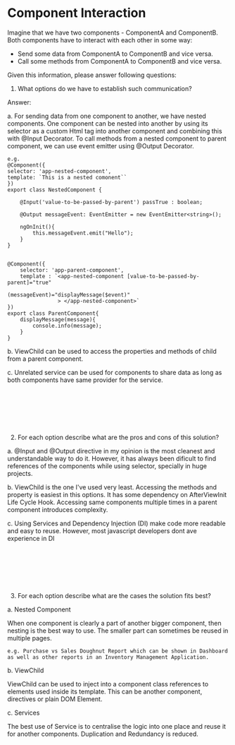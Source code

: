 # Component Interaction

Imagine that we have two components - ComponentA and ComponentB. Both
components have to interact with each other in some way:
- Send some data from ComponentA to ComponentB and vice versa.
- Call some methods from ComponentA to ComponentB and vice versa.

Given this information, please answer following questions:
1. What options do we have to establish such communication?

Answer:

a. For sending data from one component to another, we have nested components.
    One component can be nested into another by using its selector as a custom Html tag into another component and combining this with @Input Decorator.
    To call methods from a nested component to parent component, we can use event emitter using @Output Decorator.

    e.g.
    @Component({
    selector: 'app-nested-component',
    template: `This is a nested comonent``
    })
    export class NestedComponent { 

        @Input('value-to-be-passed-by-parent') passTrue : boolean;

        @Output messageEvent: EventEmitter = new EventEmitter<string>();
        
        ngOnInit(){
            this.messageEvent.emit("Hello");
        }
    }


    @Component({
        selector: 'app-parent-component',
        template : `<app-nested-component [value-to-be-passed-by-parent]="true"
                                        (messageEvent)="displayMessage($event)"
                    > </app-nested-component>`
    })
    export class ParentComponent{
        displayMessage(message){
            console.info(message);
        }
    }

b. ViewChild can be used to access the properties and methods of child from a parent component.

c. Unrelated service can be used for components to share data as long as both components have same provider for the service.

<br>
<br>
<br>
<br>
<br>

2. For each option describe what are the pros and cons of this solution?


a. @Input and @Output directive in my opinion is the most cleanest and understandable way to do it. However, it has always been dificult to find references of the components while using selector, specially in huge projects.

b. ViewChild is the one I've used very least. Accessing the methods and property is easiest in this options. It has some dependency on AfterViewInit Life Cycle Hook.
Accessing same components multiple times in a parent component introduces complexity.

c. Using Services and Dependency Injection (DI) make code more readable and easy to reuse.
However, most javascript developers dont ave experience in DI

<br>
<br>
<br>
<br>
<br>


3) For each option describe what are the cases the solution fits best?

a. Nested Component

When one component is clearly a part of another bigger component, then nesting is the best way to use. 
The smaller part can sometimes be reused in multiple pages.

    e.g. Purchase vs Sales Doughnut Report which can be shown in Dashboard as well as other reports in an Inventory Management Application.

b. ViewChild

ViewChild can be used to inject into a component class references to elements used inside its template. This can be another component, directives or plain DOM Element.



c. Services

The best use of Service is to centralise the logic into one place and reuse it for another components. Duplication and Redundancy is reduced.